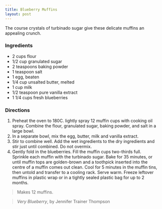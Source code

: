 ```yaml
---
title: Blueberry Muffins
layout: post
---
```

The course crystals of turbinado sugar give these delicate muffins an appealing crunch.

### Ingredients
- 2 cups flour
- 1/2 cup granulated sugar
- 2 teaspoons baking powder
- 1 teaspoon salt
- 1 egg, beaten
- 1/4 cup unsalted butter, melted
- 1 cup milk
- 1/2 teaspoon pure vanilla extract
- 1 1/4 cups fresh blueberries

### Directions
1. Preheat the oven to 180C. lightly spray 12 muffin cups with cooking oil spray. Combine the flour, granulated sugar, baking powder, and salt in a large bowl.
2. In a separate bowl, mix the egg, butter, milk and vanilla extract.
3. Stir to combine well. Add the wet ingredients to the dry ingredients and stir just until combined. Do not overmix. 
4. Gently fold in the blueberries. Fill the muffin cups two-thirds full. Sprinkle each muffin with the turbinado sugar. Bake for 35 minutes, or until muffin tops are golden-brown and a toothpick inserted into the centre of a muffin comes out clean. Cool for 5 minutes in the muffin tins, then untold and transfer to a cooling rack. Serve warm. Freeze leftover muffins in plastic wrap or in a tightly sealed plastic bag for up to 2 months.

> Makes 12 muffins.

> *Very Blueberry*, by Jennifer Trainer Thompson